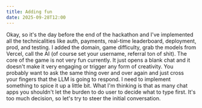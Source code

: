 ```yaml
---
title: Adding fun
date: 2025-09-28T12:00
---
```


Okay, so it's the day before the end of the hackathon and I've implemented all the technicalities like auth, payments, real-time leaderboard, deployment, prod, and testing. I added the domain, game difficulty, grab the models from Vercel, call the AI (of course set your username, referral ton of shit). The core of the game is not very fun currently. It just opens a blank chat and it doesn't make it very engaging or trigger any form of creativity. You probably want to ask the same thing over and over again and just cross your fingers that the LLM is going to respond. I need to implement something to spice it up a little bit. What I'm thinking is that as many chat apps you shouldn't let the burden to do user to decide what to type first. It's too much decision, so let's try to steer the initial conversation.
